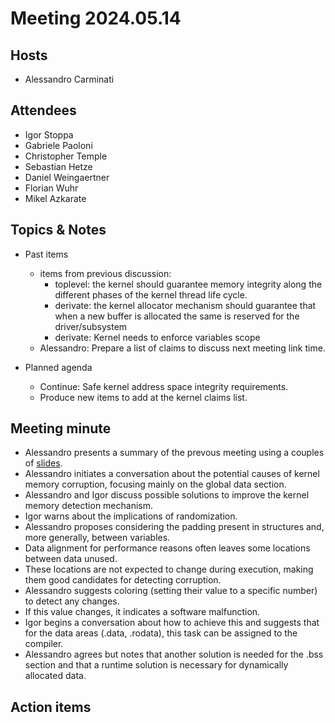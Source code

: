 # Meeting 2024.05.14

## Hosts
* Alessandro Carminati

## Attendees
* Igor Stoppa
* Gabriele Paoloni
* Christopher Temple
* Sebastian Hetze
* Daniel Weingaertner
* Florian Wuhr
* Mikel Azkarate

## Topics & Notes

* Past items
    * items from previous discussion:
        * toplevel: the kernel should guarantee memory integrity along the 
                    different phases of the kernel thread life cycle.
        * derivate: the kernel allocator mechanism should guarantee that 
                    when a new buffer is allocated the same is reserved for 
                    the driver/subsystem
        * derivate: Kernel needs to enforce variables scope
    * Alessandro: Prepare a list of claims to discuss next meeting link time.

* Planned agenda
    * Continue: Safe kernel address space integrity requirements.
    * Produce new items to add at the kernel claims list.
    
## Meeting minute
* Alessandro presents a summary of the prevous meeting using a couples of
  [slides](./resorces/20240514-LFSCS-Meeting.pdf).
* Alessandro initiates a conversation about the potential causes of kernel
   memory corruption, focusing mainly on the global data section.
* Alessandro and Igor discuss possible solutions to improve the kernel 
  memory detection mechanism.
* Igor warns about the implications of randomization.
* Alessandro proposes considering the padding present in structures and, 
  more generally, between variables.
* Data alignment for performance reasons often leaves some locations between
  data unused.
* These locations are not expected to change during execution, making them
  good candidates for detecting corruption.
* Alessandro suggests coloring (setting their value to a specific number) 
  to detect any changes.
* If this value changes, it indicates a software malfunction.
* Igor begins a conversation about how to achieve this and suggests that for 
  the data areas (.data, .rodata), this task can be assigned to the compiler.
* Alessandro agrees but notes that another solution is needed for the .bss 
  section and that a runtime solution is necessary for dynamically allocated 
  data.

## Action items
